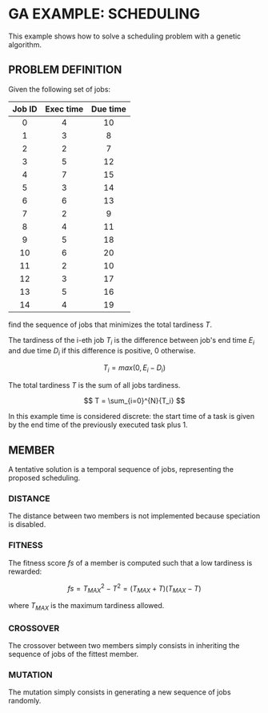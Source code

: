 # GA EXAMPLE: SCHEDULING

This example shows how to solve a scheduling problem with a genetic algorithm.

## PROBLEM DEFINITION

Given the following set of jobs:

| Job ID | Exec time | Due time |
| :---: | :---: | :---: |
| 0 | 4 | 10 |
| 1 | 3 | 8 |
| 2 | 2 | 7 |
| 3 | 5 | 12 |
| 4 | 7 | 15 |
| 5 | 3 | 14 |
| 6 | 6 | 13 |
| 7 | 2 | 9 |
| 8 | 4 | 11 |
| 9 | 5 | 18 |
| 10 | 6 | 20 |
| 11 | 2 | 10 |
| 12 | 3 | 17 |
| 13 | 5 | 16 |
| 14 | 4 | 19 |

find the sequence of jobs that minimizes the total tardiness $T$.

The tardiness of the i-eth job $T_i$ is the difference between job's end time
$E_i$ and due time $D_i$ if this difference is positive, 0 otherwise.

$$
T_i = max(0, E_i - D_i)
$$

The total tardiness $T$ is the sum of all jobs tardiness.

$$
T = \sum_{i=0}^{N}{T_i}
$$

In this example time is considered discrete: the start time of a task is given
by the end time of the previously executed task plus 1.

## MEMBER

A tentative solution is a temporal sequence of jobs, representing the proposed
scheduling.

### DISTANCE

The distance between two members is not implemented because speciation is disabled.

### FITNESS

The fitness score $fs$ of a member is computed such that a low tardiness
is rewarded:

$$
fs = T_{MAX}^2 - T^2 = (T_{MAX} + T)(T_{MAX} - T)
$$

where $T_{MAX}$ is the maximum tardiness allowed.

### CROSSOVER

The crossover between two members simply consists in inheriting the sequence of
jobs of the fittest member.

### MUTATION

The mutation simply consists in generating a new sequence of jobs randomly.